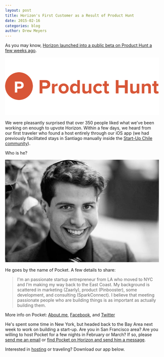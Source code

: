 ```yaml
---
layout: post
title: Horizon's First Customer as a Result of Product Hunt
date: 2015-02-16
categories: blog
author: Drew Meyers
---
```

As you may know, [Horizon launched into a public beta on Product Hunt a few weeks ago](http://www.producthunt.com/posts/horizon-2).

![](/assets/product-hunt-logo-1.png)

We were pleasantly surprised that over 350 people liked what we've been working on enough to upvote Horizon. Within a few days, we heard from our first traveler who found a host entirely through our iOS app (we had previously facilitated stays in Santiago manually inside the [Start-Up Chile community](/startup-chile/)). 

Who is he? 

<p align="center"><img src="/assets/pocket.jpg"></p>

He goes by the name of Pocket. A few details to share:

> I'm an passionate startup entrepreneur from LA who moved to NYC and I’m making my way back to the East Coast. My background is scattered in marketing (Zaarly), product (Pinbooster), some development, and consulting (SparkConnect). I believe that meeting passionate people who are building things is as important as actually building them.

More info on Pocket: [About.me](http://about.me/pocket), [Facebook](https://www.facebook.com/p0cket), and [Twitter](https://twitter.com/p0cket)

He's spent some time in New York, but headed back to the Bay Area next week to work on building a start-up. Are you in San Francisco area? Are you willing to host Pocket for a few nights in February or March? If so, please [send me an email](mailto:drew@horizonapp.co) or [find Pocket on Horizon and send him a message](http://www.horizonapp.co/pocket/).

Interested in [hosting](/why-host/) or traveling? Download our app below.